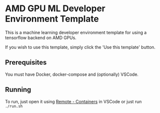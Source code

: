 # AMD GPU ML Developer Environment Template

This is a machine learning developer environment template for using a tensorflow backend on AMD GPUs.

If you wish to use this template, simply click the 'Use this template' button.

## Prerequisites
You must have Docker, docker-compose and (optionally) VSCode.

## Running
To run, just open it using [Remote - Containers](https://code.visualstudio.com/docs/remote/containers) in VSCode or just run `./run.sh`
